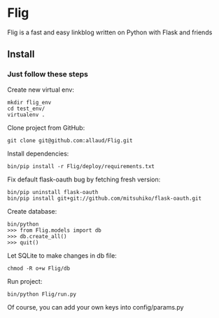 Flig
=============

Flig is a fast and easy linkblog written on Python with Flask and friends

Install
------------

### Just follow these steps

Create new virtual env:

    mkdir flig_env
    cd test_env/
    virtualenv .

Clone project from GitHub:

    git clone git@github.com:allaud/Flig.git

Install dependencies:

    bin/pip install -r Flig/deploy/requirements.txt

Fix default flask-oauth bug by fetching fresh version:

    bin/pip uninstall flask-oauth
    bin/pip install git+git://github.com/mitsuhiko/flask-oauth.git

Create database:

    bin/python
    >>> from Flig.models import db
    >>> db.create_all()
    >>> quit()

Let SQLite to make changes in db file:

    chmod -R o+w Flig/db

Run project:

    bin/python Flig/run.py 

Of course, you can add your own keys into config/params.py